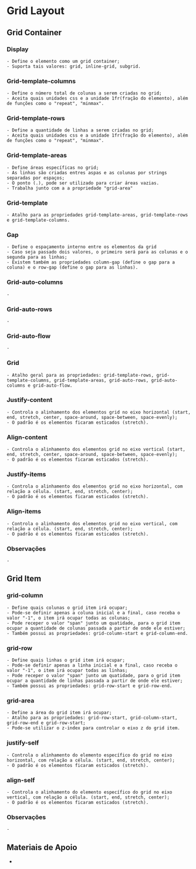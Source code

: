 # Grid Layout

## Grid Container

### Display

    - Define o elemento como um grid container;
    - Suporta tais valores: grid, inline-grid, subgrid.

### Grid-template-columns

    - Define o número total de colunas a serem criadas no grid;
    - Aceita quais unidades css e a unidade 1fr(fração do elemento), além de funções como o "repeat", "minmax".

### Grid-template-rows

    - Define a quantidade de linhas a serem criadas no grid;
    - Aceita quais unidades css e a unidade 1fr(fração do elemento), além de funções como o "repeat", "minmax".

### Grid-template-areas

    - Define áreas específicas no grid;
    - As linhas são criadas entres aspas e as colunas por strings separadas por espaços;
    - O ponto (.), pode ser utilizado para criar áreas vazias.
    - Trabalha junto com a a propriedade "grid-area"

### Grid-template

    - Atalho para as propriedades grid-template-areas, grid-template-rows e grid-template-columns.

### Gap

    - Define o espaçamento interno entre os elementos da grid
    - Caso seja passado dois valores, o primeiro será para as colunas e o segunda para as linhas;
    - Existem também as propriedades column-gap (define o gap para a coluna) e o row-gap (define o gap para as linhas).

### Grid-auto-columns

    -

### Grid-auto-rows

    -

### Grid-auto-flow

    -

### Grid

    - Atalho geral para as propriedades: grid-template-rows, grid-template-columns, grid-template-areas, grid-auto-rows, grid-auto-columns e grid-auto-flow.

### Justify-content

    - Controla o alinhamento dos elementos grid no eixo horizontal (start, end, stretch, center, space-around, space-between, space-evenly);
    - O padrão é os elementos ficaram esticados (stretch).

### Align-content

    - Controla o alinhamento dos elementos grid no eixo vertical (start, end, stretch, center, space-around, space-between, space-evenly);
    - O padrão é os elementos ficaram esticados (stretch).

### Justify-items

    - Controla o alinhamento dos elementos grid no eixo horizontal, com relação a célula. (start, end, stretch, center);
    - O padrão é os elementos ficaram esticados (stretch).

### Align-items

    - Controla o alinhamento dos elementos grid no eixo vertical, com relação a célula. (start, end, stretch, center);
    - O padrão é os elementos ficaram esticados (stretch).

### Observações

    -

## Grid Item

### grid-column

    - Define quais colunas o grid item irá ocupar;
    - Pode-se definir apenas a coluna inicial e a final, caso receba o valor "-1", o item irá ocupar todas as colunas;
    - Pode receper o valor "span" junto um quatidade, para o grid item ocupar a quantidade de colunas passada a partir de onde ele estiver;
    - Também possui as propriedades: grid-column-start e grid-column-end.

### grid-row

    - Define quais linhas o grid item irá ocupar;
    - Pode-se definir apenas a linha inicial e a final, caso receba o valor "-1", o item irá ocupar todas as linhas;
    - Pode receper o valor "span" junto um quatidade, para o grid item ocupar a quantidade de linhas passada a partir de onde ele estiver;
    - Também possui as propriedades: grid-row-start e grid-row-end.

### grid-area

    - Define a área do grid item irá ocupar;
    - Atalho para as propriedades: grid-row-start, grid-column-start, grid-row-end e grid-row-start;
    - Pode-se utilizar o z-index para controlar o eixo z do grid item.

### justify-self

    - Controla o alinhamento do elemento específico do grid no eixo horizontal, com relação a célula. (start, end, stretch, center);
    - O padrão é os elementos ficaram esticados (stretch).

### align-self

    - Controla o alinhamento do elemento específico do grid no eixo vertical, com relação a célula. (start, end, stretch, center);
    - O padrão é os elementos ficaram esticados (stretch).

### Observações

    -

## Materiais de Apoio

-
